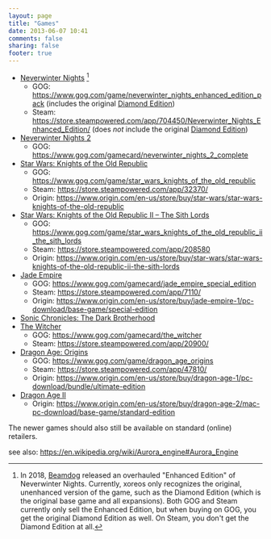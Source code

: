```yaml
---
layout: page
title: "Games"
date: 2013-06-07 10:41
comments: false
sharing: false
footer: true
---
```


- [Neverwinter Nights](https://en.wikipedia.org/wiki/Neverwinter_Nights) [^1]
  - GOG: https://www.gog.com/game/neverwinter_nights_enhanced_edition_pack (includes the original [Diamond Edition](https://en.wikipedia.org/wiki/Neverwinter_Nights#Editions_and_re-releases))
  - Steam: https://store.steampowered.com/app/704450/Neverwinter_Nights_Enhanced_Edition/ (does *not* include the original [Diamond Edition](https://en.wikipedia.org/wiki/Neverwinter_Nights#Editions_and_re-releases))
- [Neverwinter Nights 2](https://en.wikipedia.org/wiki/Neverwinter_Nights_2)
  - GOG: https://www.gog.com/gamecard/neverwinter_nights_2_complete
- [Star Wars: Knights of the Old Republic](https://en.wikipedia.org/wiki/Star_Wars:_Knights_of_the_Old_Republic)
  - GOG: https://www.gog.com/game/star_wars_knights_of_the_old_republic
  - Steam: https://store.steampowered.com/app/32370/
  - Origin: https://www.origin.com/en-us/store/buy/star-wars/star-wars-knights-of-the-old-republic
- [Star Wars: Knights of the Old Republic II – The Sith Lords](https://en.wikipedia.org/wiki/Star_Wars:_Knights_of_the_Old_Republic_II_–_The_Sith_Lords)
  - GOG: https://www.gog.com/game/star_wars_knights_of_the_old_republic_ii_the_sith_lords
  - Steam: https://store.steampowered.com/app/208580
  - Origin: https://www.origin.com/en-us/store/buy/star-wars/star-wars-knights-of-the-old-republic-ii-the-sith-lords
- [Jade Empire](https://en.wikipedia.org/wiki/Jade_Empire)
  - GOG: https://www.gog.com/gamecard/jade_empire_special_edition
  - Steam: https://store.steampowered.com/app/7110/
  - Origin: https://www.origin.com/en-us/store/buy/jade-empire-1/pc-download/base-game/special-edition
- [Sonic Chronicles: The Dark Brotherhood](https://en.wikipedia.org/wiki/Sonic_Chronicles:_The_Dark_Brotherhood)
- [The Witcher](https://en.wikipedia.org/wiki/The_Witcher_%28video_game%29)
  - GOG: https://www.gog.com/gamecard/the_witcher
  - Steam: https://store.steampowered.com/app/20900/
- [Dragon Age: Origins](https://en.wikipedia.org/wiki/Dragon_Age:_Origins)
  - GOG: https://www.gog.com/game/dragon_age_origins
  - Steam: https://store.steampowered.com/app/47810/
  - Origin: https://www.origin.com/en-us/store/buy/dragon-age-1/pc-download/bundle/ultimate-edition
- [Dragon Age II](https://en.wikipedia.org/wiki/Dragon_Age_II)
  - Origin: https://www.origin.com/en-us/store/buy/dragon-age-2/mac-pc-download/base-game/standard-edition

The newer games should also still be available on standard (online) retailers.

see also: https://en.wikipedia.org/wiki/Aurora_engine#Aurora_Engine

[^1]: In 2018, [Beamdog](https://en.wikipedia.org/wiki/Beamdog) released an overhauled "Enhanced Edition" of Neverwinter Nights. Currently, xoreos only recognizes the original, unenhanced version of the game, such as the Diamond Edition (which is the original base game and all expansions). Both GOG and Steam currently only sell the Enhanced Edition, but when buying on GOG, you get the original Diamond Edition as well. On Steam, you don't get the Diamond Edition at all.
